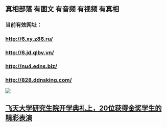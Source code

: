 ## 真相部落  有图文 有音频 有视频 有真相<br>
### 当前有效网址：<br>
### http://6.xy.z86.ru/<br>
### http://6.jd.qlbv.vn/<br>
### http://nu4.edns.biz/<br>
### http://828.ddnsking.com/<br>


<a href="http://6.jd.qlbv.vn/zx/" target="_blank"><img src="http://6.jd.qlbv.vn/pic/2016/11/p7829911a215010452.jpg">

                                   
</a>

## [飞天大学研究生院开学典礼上，20位获得金奖学生的精彩表演](http://6.jd.qlbv.vn/zx/)
